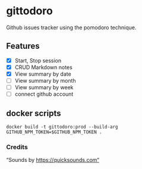 # gittodoro

Github issues tracker using the pomodoro technique.

## Features

- [x] Start, Stop session
- [x] CRUD Markdown notes
- [x] View summary by date
- [ ] View summary by month
- [ ] View summary by week
- [ ] connect github account

## docker scripts

```
docker build -t gittodoro:prod --build-arg GITHUB_NPM_TOKEN=$GITHUB_NPM_TOKEN .
```

### Credits

“Sounds by https://quicksounds.com“
